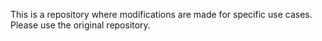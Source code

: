 This is a repository where modifications are made for specific use cases. Please use the original repository.
